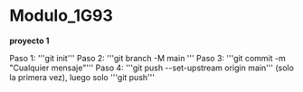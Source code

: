 # Modulo_1G93

**proyecto 1**

Paso 1: '''git init'''
Paso 2: '''git branch -M main '''
Paso 3: '''git commit -m "Cualquier mensaje"'''
Paso 4: '''git push --set-upstream origin main''' (solo la primera vez), luego solo '''git push'''